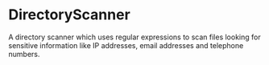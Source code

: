 # DirectoryScanner
A directory scanner which uses regular expressions to scan files looking for sensitive information like IP addresses, email addresses and telephone numbers.
